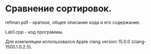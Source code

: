 # Сравнение сортировок.
refman.pdf - краткое, общее описание кода и его содержание.

Lab1.cpp - код программы.

Для компиляции использовался Apple clang version 15.0.0 (clang-1500.1.0.2.5).
